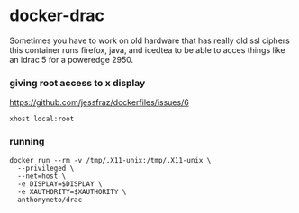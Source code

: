 # docker-drac
Sometimes you have to work on old hardware that has really old ssl ciphers this container runs firefox, java, and icedtea to be able to acces things like an idrac 5 for a poweredge 2950.

### giving root access to x display
https://github.com/jessfraz/dockerfiles/issues/6
```
xhost local:root
```

### running
```
docker run --rm -v /tmp/.X11-unix:/tmp/.X11-unix \
  --privileged \
  --net=host \
  -e DISPLAY=$DISPLAY \
  -e XAUTHORITY=$XAUTHORITY \
  anthonyneto/drac
```
